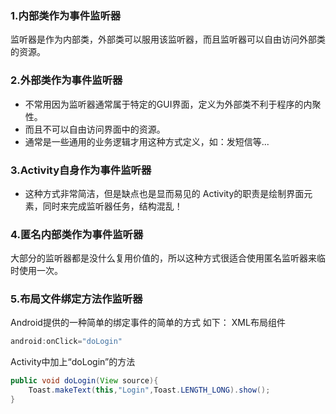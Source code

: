 ### 1.内部类作为事件监听器
监听器是作为内部类，外部类可以服用该监听器，而且监听器可以自由访问外部类的资源。

### 2.外部类作为事件监听器
- 不常用因为监听器通常属于特定的GUI界面，定义为外部类不利于程序的内聚性。
- 而且不可以自由访问界面中的资源。
- 通常是一些通用的业务逻辑才用这种方式定义，如：发短信等...

### 3.Activity自身作为事件监听器
- 这种方式非常简洁，但是缺点也是显而易见的
Activity的职责是绘制界面元素，同时来完成监听器任务，结构混乱！

### 4.匿名内部类作为事件监听器
大部分的监听器都是没什么复用价值的，所以这种方式很适合使用匿名监听器来临时使用一次。

### 5.布局文件绑定方法作监听器
Android提供的一种简单的绑定事件的简单的方式
如下：
XML布局组件
```java
android:onClick="doLogin"
```

Activity中加上“doLogin”的方法
```java
public void doLogin(View source){
    Toast.makeText(this,"Login",Toast.LENGTH_LONG).show();
}
```